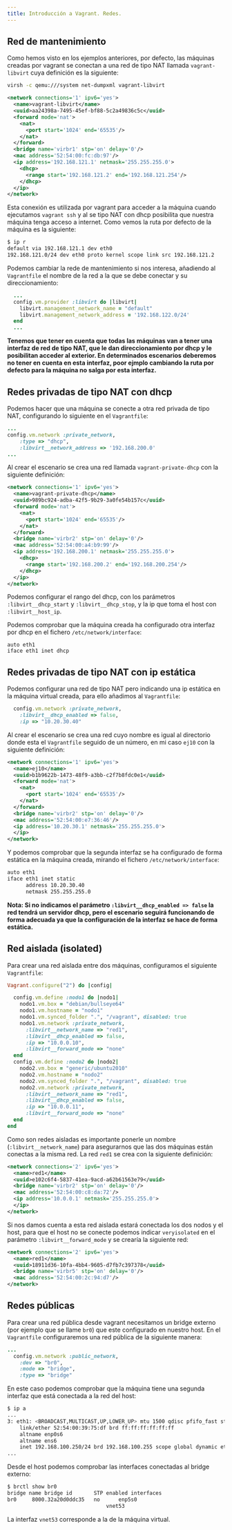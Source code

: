 ```yaml
---
title: Introducción a Vagrant. Redes.
---
```


## Red de mantenimiento

Como hemos visto en los ejemplos anteriores, por defecto, las máquinas creadas por vagrant se conectan a una red de tipo NAT llamada `vagrant-libvirt` cuya definición es la siguiente:

```bash
virsh -c qemu:///system net-dumpxml vagrant-libvirt
```

```xml
<network connections='1' ipv6='yes'>
  <name>vagrant-libvirt</name>
  <uuid>aa24398a-7495-45ef-bf88-5c2a49836c5c</uuid>
  <forward mode='nat'>
    <nat>
      <port start='1024' end='65535'/>
    </nat>
  </forward>
  <bridge name='virbr1' stp='on' delay='0'/>
  <mac address='52:54:00:fc:db:97'/>
  <ip address='192.168.121.1' netmask='255.255.255.0'>
    <dhcp>
      <range start='192.168.121.2' end='192.168.121.254'/>
    </dhcp>
  </ip>
</network>
```
Esta conexión es utilizada por vagrant para acceder a la máquina cuando ejecutamos `vagrant ssh` y al se tipo NAT con dhcp posibilita que nuestra máquina tenga acceso a internet. Como vemos la ruta por defecto de la máquina es la siguiente:

```bash
$ ip r
default via 192.168.121.1 dev eth0 
192.168.121.0/24 dev eth0 proto kernel scope link src 192.168.121.2 
```

Podemos cambiar la rede de mantenimiento si nos interesa, añadiendo al `Vagrantfile` el nombre de la red a la que se debe conectar y su direccionamiento:

```ruby
  ...
  config.vm.provider :libvirt do |libvirt|
    libvirt.management_network_name = "default"
    libvirt.management_network_address = '192.168.122.0/24'
  end
  ...
```

**Tenemos que tener en cuenta que todas las máquinas van a tener una interfaz de red de tipo NAT, que le dan direccionamiento por dhcp y le posibilitan acceder al exterior. En determinados escenarios deberemos no tener en cuenta en esta interfaz, poor ejmplo cambiando la ruta por defecto para la máquina no salga por esta interfaz.**

## Redes privadas de tipo NAT con dhcp

Podemos hacer que una máquina se conecte a otra red privada de tipo NAT, configurando lo siguiente en el `Vagrantfile`:

```ruby
...
config.vm.network :private_network,
    :type => "dhcp",
    :libvirt__network_address => '192.168.200.0'
...
```

Al crear el escenario se crea una red llamada `vagrant-private-dhcp` con la siguiente definición:

```xml
<network connections='1' ipv6='yes'>
  <name>vagrant-private-dhcp</name>
  <uuid>989bc924-adba-42f5-9b29-3a0fe54b157c</uuid>
  <forward mode='nat'>
    <nat>
      <port start='1024' end='65535'/>
    </nat>
  </forward>
  <bridge name='virbr2' stp='on' delay='0'/>
  <mac address='52:54:00:a4:b9:99'/>
  <ip address='192.168.200.1' netmask='255.255.255.0'>
    <dhcp>
      <range start='192.168.200.2' end='192.168.200.254'/>
    </dhcp>
  </ip>
</network>
```

Podemos configurar el rango del dhcp, con los parámetros `:libvirt__dhcp_start` y `:libvirt__dhcp_stop`, y la ip que toma el host con `:libvirt__host_ip`.

Podemos comprobar que la máquina creada ha configurado otra interfaz por dhcp en el fichero `/etc/network/interface`:

```
auto eth1
iface eth1 inet dhcp
```

## Redes privadas de tipo NAT con ip estática

Podemos configurar una red de tipo NAT pero indicando una ip estática en la máquina virtual creada, para ello añadimos al `Vagrantfile`:

```ruby
  config.vm.network :private_network,
    :libvirt__dhcp_enabled => false,
    :ip => "10.20.30.40"
```
Al crear el escenario se crea una red cuyo nombre es igual al directorio donde esta el `Vagrantfile` seguido de un número, en mi caso `ej10` con la siguiente definición:

```xml
<network connections='1' ipv6='yes'>
  <name>ej10</name>
  <uuid>b1b9622b-1473-48f9-a3bb-c2f7b8fdc0e1</uuid>
  <forward mode='nat'>
    <nat>
      <port start='1024' end='65535'/>
    </nat>
  </forward>
  <bridge name='virbr2' stp='on' delay='0'/>
  <mac address='52:54:00:e7:36:46'/>
  <ip address='10.20.30.1' netmask='255.255.255.0'>
  </ip>
</network>
```

Y podemos comprobar que la segunda interfaz se ha configurado de forma estática en la máquina creada, mirando el fichero `/etc/network/interface`:

```bash
auto eth1
iface eth1 inet static
      address 10.20.30.40
      netmask 255.255.255.0
```

**Nota: Si no indicamos el parámetro `:libvirt__dhcp_enabled => false` la red tendrá un servidor dhcp, pero el escenario seguirá funcionando de forma adecuada ya que la configuración de la interfaz se hace de forma estática.**

## Red aislada (isolated)

Para crear una red aislada entre dos máquinas, configuramos el siguiente `Vagrantfile`:

```ruby
Vagrant.configure("2") do |config|

  config.vm.define :nodo1 do |nodo1|
    nodo1.vm.box = "debian/bullseye64"
    nodo1.vm.hostname = "nodo1"
    nodo1.vm.synced_folder ".", "/vagrant", disabled: true
    nodo1.vm.network :private_network,
      :libvirt__network_name => "red1",
      :libvirt__dhcp_enabled => false,
      :ip => "10.0.0.10",
      :libvirt__forward_mode => "none"
  end
  config.vm.define :nodo2 do |nodo2|
    nodo2.vm.box = "generic/ubuntu2010"
    nodo2.vm.hostname = "nodo2"
    nodo2.vm.synced_folder ".", "/vagrant", disabled: true
    nodo2.vm.network :private_network,
      :libvirt__network_name => "red1",
      :libvirt__dhcp_enabled => false,
      :ip => "10.0.0.11",
      :libvirt__forward_mode => "none"
  end
end
```

Como son redes aisladas es importante ponerle un nombre (`:libvirt__network_name`) para asegurarnos que las dos máquinas están conectas a la misma red. La red `red1` se crea con la siguiente definición:

```xml
<network connections='2' ipv6='yes'>
  <name>red1</name>
  <uuid>e102c6f4-5837-41ea-9acd-a62b61563e79</uuid>
  <bridge name='virbr2' stp='on' delay='0'/>
  <mac address='52:54:00:c8:da:72'/>
  <ip address='10.0.0.1' netmask='255.255.255.0'>
  </ip>
</network>
```

Si nos damos cuenta a esta red aislada estará conectada los dos nodos y el host, para que el host no se conecte podemos indicar `veryisolated` en el parámetro `:libvirt__forward_mode` y se crearía la siguiente red:

```xml
<network connections='2' ipv6='yes'>
  <name>red1</name>
  <uuid>18911d36-10fa-4bb4-9605-d7fb7c397378</uuid>
  <bridge name='virbr5' stp='on' delay='0'/>
  <mac address='52:54:00:2c:94:d7'/>
</network>
```

## Redes públicas

Para crear una red pública desde vagrant necesitamos un bridge externo (por ejemplo que se llame `br0`) que este configurado en nuestro host. En el `Vagrantfile` configuraremos una red pública de la siguiente manera:

```ruby
...
  config.vm.network :public_network,
    :dev => "br0",
    :mode => "bridge",
    :type => "bridge"
```

En este caso podemos comprobar que la máquina tiene una segunda interfaz que está conectada a la red del host:

```bash
$ ip a
...
3: eth1: <BROADCAST,MULTICAST,UP,LOWER_UP> mtu 1500 qdisc pfifo_fast state UP group default qlen 1000
    link/ether 52:54:00:39:75:df brd ff:ff:ff:ff:ff:ff
    altname enp0s6
    altname ens6
    inet 192.168.100.250/24 brd 192.168.100.255 scope global dynamic eth1
...
```

Desde el host podemos comprobar las interfaces conectadas al bridge externo:

```bash
$ brctl show br0
bridge name	bridge id		STP enabled	interfaces
br0		8000.32a20d0ddc35	no		enp5s0
        						vnet53
```
La interfaz `vnet53` corresponde a la de la máquina virtual.


